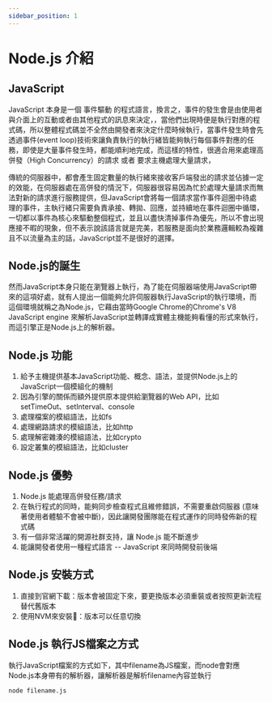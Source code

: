 ```yaml
---
sidebar_position: 1
---
```


# Node.js 介紹

## JavaScript

JavaScript 本身是一個 事件驅動 的程式語言，換言之，事件的發生會是由使用者與介面上的互動或者由其他程式的訊息來決定，，當他們出現時便是執行對應的程式碼，所以整體程式碼並不全然由開發者來決定什麼時候執行，當事件發生時會先透過事件(event loop)技術來讓負責執行的執行緒皆能夠執行每個事件對應的任務，即使是大量事件發生時，都能順利地完成，而這樣的特性，很適合用來處理高併發（High Concurrency）的請求 或者 要求主機處理大量請求，


傳統的伺服器中，都會產生固定數量的執行緒來接收客戶端發出的請求並佔據一定的效能，在伺服器處在高併發的情況下，伺服器很容易因為忙於處理大量請求而無法對新的請求進行服務提供，但JavaScript會將每一個請求當作事件迴圈中待處理的事件，主執行緒只需要負責承接、轉拋、回應，並持續地在事件迴圈中循環，一切都以事件為核心來驅動整個程式，並且以盡快清掉事件為優先，所以不會出現應接不暇的現象，但不表示說該語言就是完美，若服務是面向於業務邏輯較為複雜且不以流量為主的話，JavaScript並不是很好的選擇。

## Node.js的誕生

然而JavaScript本身只能在瀏覽器上執行，為了能在伺服器端使用JavaScript帶來的這項好處，就有人提出一個能夠允許伺服器執行JavaScript的執行環境，而這個環境就稱之為Node.js，它藉由當時Google Chrome的Chrome's V8 JavaScript engine 來解析JavaScript並轉譯成實體主機能夠看懂的形式來執行，而這引擎正是Node.js上的解析器。


## Node.js 功能

1. 給予主機提供基本JavaScript功能、概念、語法，並提供Node.js上的JavaScript一個模組化的機制
2. 因為引擎的關係而額外提供原本提供給瀏覽器的Web API，比如setTimeOut、setInterval、console
3. 處理檔案的模組語法，比如fs
4. 處理網路請求的模組語法，比如http
5. 處理解密雜湊的模組語法，比如crypto
6. 設定叢集的模組語法，比如cluster


## Node.js 優勢
1. Node.js 能處理高併發任務/請求
2. 在執行程式的同時，能夠同步檢查程式且維修錯誤，不需要重啟伺服器 (意味著使用者體驗不會被中斷)，因此讓開發團隊能在程式運作的同時發佈新的程式碼
3. 有一個非常活躍的開源社群支持，讓 Node.js 能不斷進步
4. 能讓開發者使用一種程式語言 -- JavaScript 來同時開發前後端

## Node.js 安裝方式
1. 直接到官網下載：版本會被固定下來，要更換版本必須重裝或者按照更新流程替代舊版本
2. 使用NVM來安裝：版本可以任意切換


## Node.js 執行JS檔案之方式
執行JavaScript檔案的方式如下，其中filename為JS檔案，而node會對應Node.js本身帶有的解析器，讓解析器是解析filename內容並執行
```
node filename.js
```









